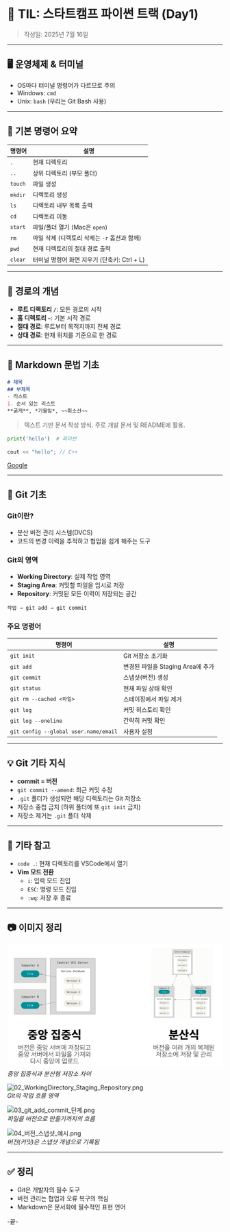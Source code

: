 
# 🌱 TIL: 스타트캠프 파이썬 트랙 (Day1)

> 작성일: 2025년 7월 16일

---

## 🖥 운영체제 & 터미널

- OS마다 터미널 명령어가 다르므로 주의
- Windows: `cmd`
- Unix: `bash` (우리는 Git Bash 사용)

---

## 📂 기본 명령어 요약

| 명령어       | 설명                                              |
|--------------|---------------------------------------------------|
| `.`          | 현재 디렉토리                                     |
| `..`         | 상위 디렉토리 (부모 폴더)                         |
| `touch`      | 파일 생성                                         |
| `mkdir`      | 디렉토리 생성                                     |
| `ls`         | 디렉토리 내부 목록 출력                           |
| `cd`         | 디렉토리 이동                                     |
| `start`      | 파일/폴더 열기 (Mac은 `open`)                     |
| `rm`         | 파일 삭제 (디렉토리 삭제는 `-r` 옵션과 함께)     |
| `pwd`        | 현재 디렉토리의 절대 경로 출력                    |
| `clear`      | 터미널 명령어 화면 지우기 (단축키: Ctrl + L)     |

---

## 📌 경로의 개념

- **루트 디렉토리 `/`**: 모든 경로의 시작
- **홈 디렉토리 `~`**: 기본 시작 경로
- **절대 경로**: 루트부터 목적지까지 전체 경로
- **상대 경로**: 현재 위치를 기준으로 한 경로

---

## 📝 Markdown 문법 기초

```markdown
# 제목
## 부제목
- 리스트
1. 순서 있는 리스트
**굵게**, *기울임*, ~~취소선~~
```

> 텍스트 기반 문서 작성 방식. 주로 개발 문서 및 README에 활용.

```python
print('hello')  # 파이썬
```

```cpp
cout << "hello"; // C++
```

[Google](https://www.google.com/)

---

## 🔧 Git 기초

### Git이란?

- 분산 버전 관리 시스템(DVCS)
- 코드의 변경 이력을 추적하고 협업을 쉽게 해주는 도구

### Git의 영역

- **Working Directory**: 실제 작업 영역
- **Staging Area**: 커밋할 파일을 임시로 저장
- **Repository**: 커밋된 모든 이력이 저장되는 공간

```
작업 → git add → git commit
```

### 주요 명령어

| 명령어 | 설명 |
|--------|------|
| `git init` | Git 저장소 초기화 |
| `git add` | 변경된 파일을 Staging Area에 추가 |
| `git commit` | 스냅샷(버전) 생성 |
| `git status` | 현재 파일 상태 확인 |
| `git rm --cached <파일>` | 스테이징에서 파일 제거 |
| `git log` | 커밋 히스토리 확인 |
| `git log --oneline` | 간략히 커밋 확인 |
| `git config --global user.name/email` | 사용자 설정 |

---

## 💡 Git 기타 지식

- **commit = 버전**
- `git commit --amend`: 최근 커밋 수정
- `.git` 폴더가 생성되면 해당 디렉토리는 Git 저장소
- 저장소 중첩 금지 (하위 폴더에 또 `git init` 금지)
- 저장소 제거는 `.git` 폴더 삭제

---

## 🧠 기타 참고

- `code .`: 현재 디렉토리를 VSCode에서 열기
- **Vim 모드 전환**
    - `i`: 입력 모드 진입
    - `ESC`: 명령 모드 진입
    - `:wq`: 저장 후 종료

---

## 📷 이미지 정리

![01_중앙집중식_vs_분산식.png](01_중앙집중식_vs_분산식.png)  
*중앙 집중식과 분산형 저장소 차이*

![02_WorkingDirectory_Staging_Repository.png](02_WorkingDirectory_Staging_Repository.png)  
*Git의 작업 흐름 영역*

![03_git_add_commit_단계.png](03_git_add_commit_단계.png)  
*파일을 버전으로 만들기까지의 흐름*

![04_버전_스냅샷_예시.png](04_버전_스냅샷_예시.png)  
*버전(커밋)은 스냅샷 개념으로 기록됨*

---

## ✅ 정리

- Git은 개발자의 필수 도구
- 버전 관리는 협업과 오류 복구의 핵심
- Markdown은 문서화에 필수적인 표현 언어

-끝-
